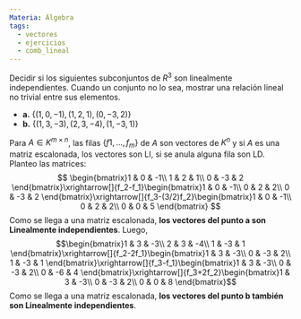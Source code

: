 ```yaml
---
Materia: Álgebra
tags:
  - vectores
  - ejercicios
  - comb_lineal
---
```

Decidir si los siguientes subconjuntos de $R^3$ son linealmente independientes. Cuando un conjunto no lo sea, mostrar una relación lineal no trivial entre sus elementos.
- **a.** $\{ (1,0,-1),(1,2,1), (0,-3,2) \}$
- **b.** $\{ (1,3,-3),(2,3,-4), (1,-3,1) \}$

Para $A\in K^{m\times n}$, las filas $\{f1,...,f_m \}$ de $A$ son vectores de $K^n$ y si $A$ es una matriz escalonada, los vectores son LI, si se anula alguna fila son LD.
Planteo las matrices:
$$ \begin{bmatrix}1 & 0 & -1\\ 1 & 2 & 1\\ 0 & -3 & 2 \end{bmatrix}\xrightarrow[]{f_2-f_1}\begin{bmatrix}1 & 0 & -1\\ 0 & 2 & 2\\ 0 & -3 & 2 \end{bmatrix}\xrightarrow[]{f_3-(3/2)f_2}\begin{bmatrix}1 & 0 & -1\\ 0 & 2 & 2\\ 0 & 0 & 5 \end{bmatrix} $$
Como se llega a una matriz escalonada, **los vectores del punto a son Linealmente independientes**.
Luego, $$\begin{bmatrix}1 & 3 & -3\\ 2 & 3 & -4\\ 1 & -3 & 1 \end{bmatrix}\xrightarrow[]{f_2-2f_1}\begin{bmatrix}1 & 3 & -3\\ 0 & -3 & 2\\ 1 & -3 & 1 \end{bmatrix}\xrightarrow[]{f_3-f_1}\begin{bmatrix}1 & 3 & -3\\ 0 & -3 & 2\\ 0 & -6 & 4 \end{bmatrix}\xrightarrow[]{f_3+2f_2}\begin{bmatrix}1 & 3 & -3\\ 0 & -3 & 2\\ 0 & 0 & 8 \end{bmatrix}$$ Como se llega a una matriz escalonada, **los vectores del punto b también son Linealmente independientes**.
